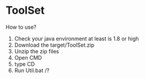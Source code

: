 # ToolSet
How to use?
1. Check your java environment at least is 1.8 or high
2. Download the target/ToolSet.zip
3. Unzip the zip files
4. Open CMD
5. type CD <unziped directory>
6. Run Util.bat /?

